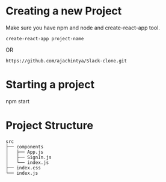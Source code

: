 # Creating a new Project
Make sure you have npm and node and create-react-app tool.

```
create-react-app project-name
```

OR

```
https://github.com/ajachintya/Slack-clone.git
```

# Starting a project
npm start

# Project Structure

```
src
├── components
│   ├── App.js
│   ├── SignIn.js
│   └── index.js
├── index.css
└── index.js
```
